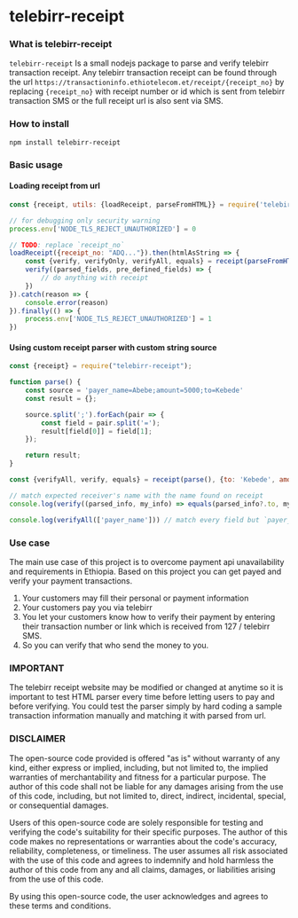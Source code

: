 # telebirr-receipt

### What is telebirr-receipt

`telebirr-receipt` Is a small nodejs package to parse and verify
telebirr transaction receipt. Any telebirr transaction
receipt can be found through the url
`https://transactioninfo.ethiotelecom.et/receipt/{receipt_no}`
by replacing `{receipt_no}` with receipt number or id which is sent from telebirr
transaction SMS or the full receipt url is also sent via SMS.

### How to install

``
npm install telebirr-receipt
``

### Basic usage

#### Loading receipt from url

```javascript
const {receipt, utils: {loadReceipt, parseFromHTML}} = require('telebirr-receipt')

// for debugging only security warning
process.env['NODE_TLS_REJECT_UNAUTHORIZED'] = 0

// TODO: replace `receipt_no`
loadReceipt({receipt_no: "ADQ..."}).then(htmlAsString => {
    const {verify, verifyOnly, verifyAll, equals} = receipt(parseFromHTML(htmlAsString), {to: "Someone"})
    verify((parsed_fields, pre_defined_fields) => {
        // do anything with receipt
    })
}).catch(reason => {
    console.error(reason)
}).finally(() => {
    process.env['NODE_TLS_REJECT_UNAUTHORIZED'] = 1
})
```

#### Using custom receipt parser with custom string source

```javascript
const {receipt} = require("telebirr-receipt");

function parse() {
    const source = 'payer_name=Abebe;amount=5000;to=Kebede'
    const result = {};

    source.split(';').forEach(pair => {
        const field = pair.split('=');
        result[field[0]] = field[1];
    });

    return result;
}

const {verifyAll, verify, equals} = receipt(parse(), {to: 'Kebede', amount: '5000'})

// match expected receiver's name with the name found on receipt
console.log(verify((parsed_info, my_info) => equals(parsed_info?.to, my_info?.to)))

console.log(verifyAll(['payer_name'])) // match every field but `payer_name`
```

### Use case
The main use case of this project is to overcome payment api unavailability and requirements in Ethiopia. Based on this project you can get payed and verify your payment transactions.

1. Your customers may fill their personal or payment information
2. Your customers pay you via telebirr
3. You let your customers know how to verify their payment by entering their transaction number or link which is received from 127 / telebirr SMS.
4. So you can verify that who send the money to you.

### IMPORTANT
The telebirr receipt website may be modified or changed at anytime so it is important to test HTML parser every time before letting users to pay and before verifying.
You could test the parser simply by hard coding a sample transaction information manually and matching it with parsed from url.

### DISCLAIMER

The open-source code provided is offered "as is" without warranty of any kind, either express or implied, including, but not limited to, the implied warranties of merchantability and fitness for a particular purpose. The author of this code shall not be liable for any damages arising from the use of this code, including, but not limited to, direct, indirect, incidental, special, or consequential damages. 

Users of this open-source code are solely responsible for testing and verifying the code's suitability for their specific purposes. The author of this code makes no representations or warranties about the code's accuracy, reliability, completeness, or timeliness. The user assumes all risk associated with the use of this code and agrees to indemnify and hold harmless the author of this code from any and all claims, damages, or liabilities arising from the use of this code. 

By using this open-source code, the user acknowledges and agrees to these terms and conditions.
